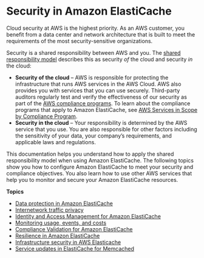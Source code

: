 # Security in Amazon ElastiCache<a name="memcached-security"></a>

Cloud security at AWS is the highest priority\. As an AWS customer, you benefit from a data center and network architecture that is built to meet the requirements of the most security\-sensitive organizations\.

Security is a shared responsibility between AWS and you\. The [shared responsibility model](https://aws.amazon.com/compliance/shared-responsibility-model/) describes this as security *of* the cloud and security *in* the cloud:
+ **Security of the cloud** – AWS is responsible for protecting the infrastructure that runs AWS services in the AWS Cloud\. AWS also provides you with services that you can use securely\. Third\-party auditors regularly test and verify the effectiveness of our security as part of the [AWS compliance programs](https://aws.amazon.com/compliance/programs/)\. To learn about the compliance programs that apply to Amazon ElastiCache, see [AWS Services in Scope by Compliance Program](https://aws.amazon.com/compliance/services-in-scope/)\.
+ **Security in the cloud** – Your responsibility is determined by the AWS service that you use\. You are also responsible for other factors including the sensitivity of your data, your company’s requirements, and applicable laws and regulations\. 

This documentation helps you understand how to apply the shared responsibility model when using Amazon ElastiCache\. The following topics show you how to configure Amazon ElastiCache to meet your security and compliance objectives\. You also learn how to use other AWS services that help you to monitor and secure your Amazon ElastiCache resources\. 

**Topics**
+ [Data protection in Amazon ElastiCache](data-protection.md)
+ [Internetwork traffic privacy](Security.md)
+ [Identity and Access Management for Amazon ElastiCache](IAM.md)
+ [Monitoring usage, events, and costs](MonitoringECMetrics.md)
+ [Compliance Validation for Amazon ElastiCache](memcached-compliance.md)
+ [Resilience in Amazon ElastiCache](disaster-recovery-resiliency.md)
+ [Infrastructure security in AWS Elasticache](infrastructure-security.md)
+ [Service updates in ElastiCache for Memcached](Self-Service-Updates.md)